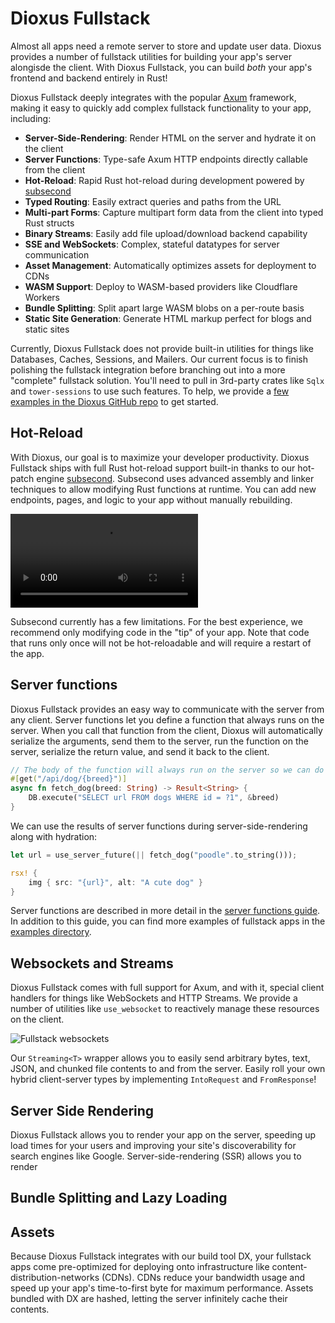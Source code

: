 # Dioxus Fullstack

Almost all apps need a remote server to store and update user data. Dioxus provides a number of fullstack utilities for building your app's server alongisde the client. With Dioxus Fullstack, you can build *both* your app's frontend and backend entirely in Rust!

Dioxus Fullstack deeply integrates with the popular [Axum](https://docs.rs/axum/latest/axum/) framework, making it easy to quickly add complex fullstack functionality to your app, including:

- **Server-Side-Rendering**: Render HTML on the server and hydrate it on the client
- **Server Functions**: Type-safe Axum HTTP endpoints directly callable from the client
- **Hot-Reload**: Rapid Rust hot-reload during development powered by [subsecond](https://crates.io/crates/subsecond)
- **Typed Routing**: Easily extract queries and paths from the URL
- **Multi-part Forms**: Capture multipart form data from the client into typed Rust structs
- **Binary Streams**: Easily add file upload/download backend capability
- **SSE and WebSockets**: Complex, stateful datatypes for server communication
- **Asset Management**: Automatically optimizes assets for deployment to CDNs
- **WASM Support**: Deploy to WASM-based providers like Cloudflare Workers
- **Bundle Splitting**: Split apart large WASM blobs on a per-route basis
- **Static Site Generation**: Generate HTML markup perfect for blogs and static sites

Currently, Dioxus Fullstack does not provide built-in utilities for things like Databases, Caches, Sessions, and Mailers. Our current focus is to finish polishing the fullstack integration before branching out into a more "complete" fullstack solution. You'll need to pull in 3rd-party crates like `Sqlx` and `tower-sessions` to use such features. To help, we provide a [few examples in the Dioxus GitHub repo](https://github.com/DioxusLabs/dioxus/tree/main/examples/07-fullstack) to get started.

## Hot-Reload

With Dioxus, our goal is to maximize your developer productivity. Dioxus Fullstack ships with full Rust hot-reload support built-in thanks to our hot-patch engine [subsecond](https://crates.io/crates/subsecond). Subsecond uses advanced assembly and linker techniques to allow modifying Rust functions at runtime. You can add new endpoints, pages, and logic to your app without manually rebuilding.

![Dual Serve Hot-Reload](/assets/07/dual-serve-hotreload.mp4)

Subsecond currently has a few limitations. For the best experience, we recommend only modifying code in the "tip" of your app. Note that code that runs only once will not be hot-reloadable and will require a restart of the app.

## Server functions

Dioxus Fullstack provides an easy way to communicate with the server from any client. Server functions let you define a function that always runs on the server. When you call that function from the client, Dioxus will automatically serialize the arguments, send them to the server, run the function on the server, serialize the return value, and send it back to the client.


```rust
// The body of the function will always run on the server so we can do server-side operations like database queries
#[get("/api/dog/{breed}")]
async fn fetch_dog(breed: String) -> Result<String> {
    DB.execute("SELECT url FROM dogs WHERE id = ?1", &breed)
}
```

We can use the results of server functions during server-side-rendering along with hydration:

```rust
let url = use_server_future(|| fetch_dog("poodle".to_string()));

rsx! {
    img { src: "{url}", alt: "A cute dog" }
}
```

Server functions are described in more detail in the [server functions guide](./server_functions.md). In addition to this guide, you can find more examples of fullstack apps in the [examples directory](https://github.com/DioxusLabs/dioxus/tree/main/examples).

## Websockets and Streams

Dioxus Fullstack comes with full support for Axum, and with it, special client handlers for things like WebSockets and HTTP Streams. We provide a number of utilities like `use_websocket` to reactively manage these resources on the client.

![Fullstack websockets](/assets/07/fullstack-websockets.avif)

Our `Streaming<T>` wrapper allows you to easily send arbitrary bytes, text, JSON, and chunked file contents to and from the server. Easily roll your own hybrid client-server types by implementing `IntoRequest` and `FromResponse`!

## Server Side Rendering

Dioxus Fullstack allows you to render your app on the server, speeding up load times for your users and improving your site's discoverability for search engines like Google. Server-side-rendering (SSR) allows you to render


## Bundle Splitting and Lazy Loading



## Assets

Because Dioxus Fullstack integrates with our build tool DX, your fullstack apps come pre-optimized for deploying onto infrastructure like content-distribution-networks (CDNs). CDNs reduce your bandwidth usage and speed up your app's time-to-first byte for maximum performance. Assets bundled with DX are hashed, letting the server infinitely cache their contents.

